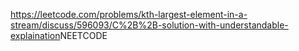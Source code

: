 https://leetcode.com/problems/kth-largest-element-in-a-stream/discuss/596093/C%2B%2B-solution-with-understandable-explaination
​
​
NEETCODE